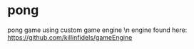 # pong
pong game using custom game engine \n
engine found here: https://github.com/killinfidels/gameEngine
